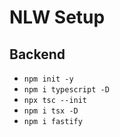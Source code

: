 # NLW Setup


## Backend 
* `npm init -y`
* `npm i typescript -D`
* `npx tsc --init`
* `npm i tsx -D`
* `npm i fastify`